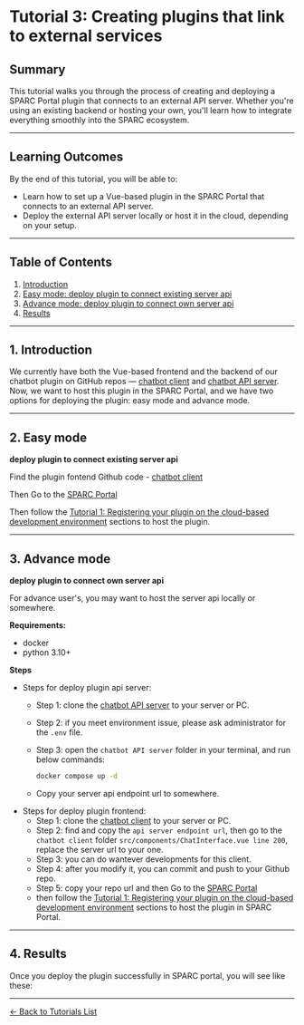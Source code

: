 # Tutorial 3: Creating plugins that link to external services

## Summary

This tutorial walks you through the process of creating and deploying a SPARC Portal plugin that connects to an external API server. Whether you're using an existing backend or hosting your own, you'll learn how to integrate everything smoothly into the SPARC ecosystem.

---

## Learning Outcomes
By the end of this tutorial, you will be able to:

- Learn how to set up a Vue-based plugin in the SPARC Portal that connects to an external API server.  
- Deploy the external API server locally or host it in the cloud, depending on your setup.

---

## Table of Contents
1. [Introduction](#1-introduction)  
2. [Easy mode: deploy plugin to connect existing server api](#2-easy-mode)  
3. [Advance mode: deploy plugin to connect own server api](#3-advance-mode)
4. [Results](#4-results)  

---

## 1. Introduction

We currently have both the Vue-based frontend and the backend of our chatbot plugin on GitHub repos — [chatbot client](https://github.com/SPARC-FAIR-Codeathon/2025-team-D-sparc-plugins-chatbot-client) and [chatbot API server](https://github.com/SPARC-FAIR-Codeathon/2025-team-D-sparc-plugins-chatbot-api). Now, we want to host this plugin in the SPARC Portal, and we have two options for deploying the plugin: easy mode and advance mode.

---

## 2. Easy mode

**deploy plugin to connect existing server api**

Find the plugin fontend Github code - [chatbot client](https://github.com/SPARC-FAIR-Codeathon/2025-team-D-sparc-plugins-chatbot-client)

Then Go to the [SPARC Portal](http://130.216.217.115:3000/)

Then follow the [Tutorial 1: Registering your plugin on the cloud-based development environment](./tutorial-1.md#2-registering-your-plugin-on-the-sparc-plugins-cloud-based-development-environment) sections to host the plugin. 

---

## 3. Advance mode

**deploy plugin to connect own server api**

For advance user's, you may want to host the server api locally or somewhere.

**Requirements:**
- docker
- python 3.10+

**Steps**

- Steps for deploy plugin api server:
    - Step 1: clone the [chatbot API server](https://github.com/SPARC-FAIR-Codeathon/2025-team-D-sparc-plugins-chatbot-api) to your server or PC.
    - Step 2: if you meet environment issue, please ask administrator for the `.env` file.
    - Step 3: open the `chatbot API server` folder in your terminal, and run below commands:

        ```bash
        docker compose up -d
        ```
    - Copy your server api endpoint url to somewhere.
- Steps for deploy plugin frontend:
    - Step 1: clone the [chatbot client](https://github.com/SPARC-FAIR-Codeathon/2025-team-D-sparc-plugins-chatbot-client) to your server or PC.
    - Step 2: find and copy the `api server endpoint url`, then go to the `chatbot client` folder `src/components/ChatInterface.vue line 200`, replace the server url to your one.
    - Step 3: you can do wantever developments for this client. 
    - Step 4: after you modify it, you can commit and push to your Github repo.
    - Step 5: copy your repo url and then Go to the [SPARC Portal](http://130.216.217.115:3000/)
    - then follow the [Tutorial 1: Registering your plugin on the cloud-based development environment](./tutorial-1.md#2-registering-your-plugin-on-the-sparc-plugins-cloud-based-development-environment) sections to host the plugin in SPARC Portal. 

---

## 4. Results

Once you deploy the plugin successfully in SPARC portal, you will see like these:

---

[← Back to Tutorials List](../README.md#tutorials-for-creating-new-plugins)



